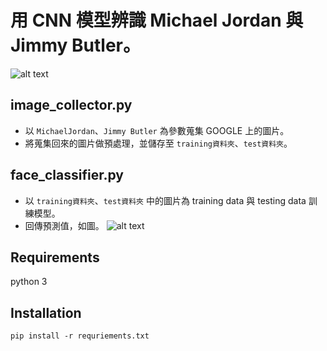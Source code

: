 # 用 CNN 模型辨識 Michael Jordan 與 Jimmy Butler。

![alt text](https://a.espncdn.com/photo/2015/1112/nba_g_jordanbut_cr_1296x729.jpg)

## image_collector.py
* 以 `MichaelJordan`、`Jimmy Butler` 為參數蒐集 GOOGLE 上的圖片。
* 將蒐集回來的圖片做預處理，並儲存至 `training資料夾`、`test資料夾`。

## face_classifier.py
* 以 `training資料夾`、`test資料夾` 中的圖片為 training data 與 testing data 訓練模型。
* 回傳預測值，如圖。
![alt text](https://imgur.com/HJU05v9.jpg)

## Requirements
python 3

## Installation
`pip install -r requriements.txt`

